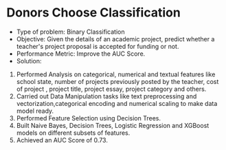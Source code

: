 # Donors Choose Classification

- Type of problem: Binary Classification
- Objective: Given the details of an academic project, predict whether a teacher's project proposal
is accepted for funding or not.
- Performance Metric: Improve the AUC Score.
- Solution:
1. Performed Analysis on categorical, numerical and textual features like school state, number of
projects previously posted by the teacher, cost of project , project title, project essay, project
category and others.
2. Carried out Data Manipulation tasks like text preprocessing and vectorization,categorical
encoding and numerical scaling to make data model ready.
3. Performed Feature Selection using Decision Trees.
4. Built Naive Bayes, Decision Trees, Logistic Regression and XGBoost models on different
subsets of features.
5. Achieved an AUC Score of 0.73.
